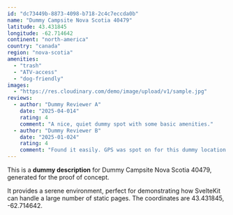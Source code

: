 ```yaml
---
id: "dc73449b-8873-4098-b718-2c4c7eccda0b"
name: "Dummy Campsite Nova Scotia 40479"
latitude: 43.431845
longitude: -62.714642
continent: "north-america"
country: "canada"
region: "nova-scotia"
amenities:
  - "trash"
  - "ATV-access"
  - "dog-friendly"
images:
  - "https://res.cloudinary.com/demo/image/upload/v1/sample.jpg"
reviews:
  - author: "Dummy Reviewer A"
    date: "2025-04-014"
    rating: 4
    comment: "A nice, quiet dummy spot with some basic amenities."
  - author: "Dummy Reviewer B"
    date: "2025-01-024"
    rating: 4
    comment: "Found it easily. GPS was spot on for this dummy location."
---
```


This is a **dummy description** for Dummy Campsite Nova Scotia 40479, generated for the proof of concept.

It provides a serene environment, perfect for demonstrating how SvelteKit can handle a large number of static pages. The coordinates are 43.431845, -62.714642.
